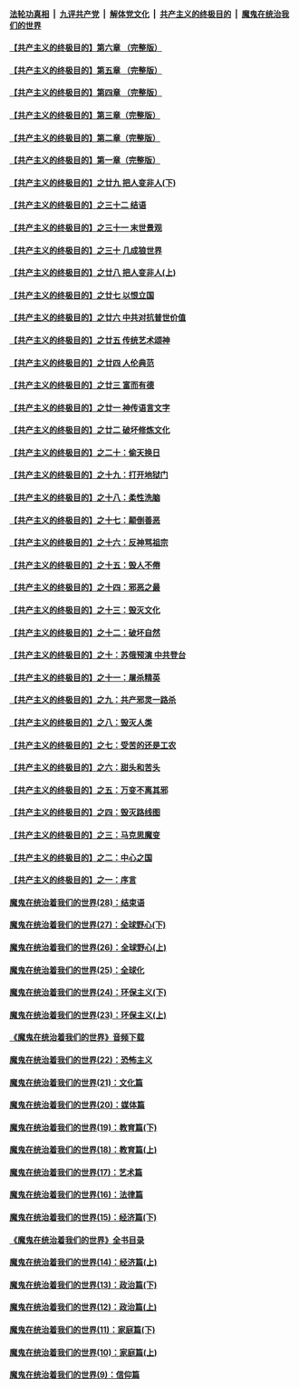 

####  [法轮功真相](../../../../basic/blob/master/README.md?t=07080831) &nbsp;|&nbsp; [九评共产党](../../../../9ping.md/blob/master/README.md?t=07080831) &nbsp;|&nbsp; [解体党文化](../../../../jtdwh.md/blob/master/README.md?t=07080831)  &nbsp;|&nbsp; [共产主义的终极目的](../../../../gczydzjmd.md/blob/master/README.md?t=07080831) &nbsp;|&nbsp; [魔鬼在统治我们的世界](../../../../mgztzwmdsj.md/blob/master/README.md?t=07080831) 

#### [【共产主义的终极目的】第六章 （完整版）](../pages/nsc422/n11428913.md?t=07080831) 

#### [【共产主义的终极目的】第五章 （完整版）](../pages/nsc422/n11428912.md?t=07080831) 

#### [【共产主义的终极目的】第四章 （完整版）](../pages/nsc422/n11428907.md?t=07080831) 

#### [【共产主义的终极目的】第三章（完整版）](../pages/nsc422/n11428848.md?t=07080831) 

#### [【共产主义的终极目的】第二章（完整版）](../pages/nsc422/n11428831.md?t=07080831) 

#### [【共产主义的终极目的】第一章（完整版）](../pages/nsc422/n11417651.md?t=07080831) 

#### [【共产主义的终极目的】之廿九 把人变非人(下)](../pages/nsc422/n11344140.md?t=07080831) 

#### [【共产主义的终极目的】之三十二 结语](../pages/nsc422/n11360535.md?t=07080831) 

#### [【共产主义的终极目的】之三十一 末世景观](../pages/nsc422/n11351129.md?t=07080831) 

#### [【共产主义的终极目的】之三十 几成狼世界](../pages/nsc422/n11348280.md?t=07080831) 

#### [【共产主义的终极目的】之廿八 把人变非人(上)](../pages/nsc422/n11340492.md?t=07080831) 

#### [【共产主义的终极目的】之廿七 以恨立国](../pages/nsc422/n11336944.md?t=07080831) 

#### [【共产主义的终极目的】之廿六 中共对抗普世价值](../pages/nsc422/n11324785.md?t=07080831) 

#### [【共产主义的终极目的】之廿五 传统艺术颂神](../pages/nsc422/n11296396.md?t=07080831) 

#### [【共产主义的终极目的】之廿四 人伦典范](../pages/nsc422/n11296397.md?t=07080831) 

#### [【共产主义的终极目的】之廿三 富而有德](../pages/nsc422/n11283598.md?t=07080831) 

#### [【共产主义的终极目的】之廿一 神传语言文字](../pages/nsc422/n11263265.md?t=07080831) 

#### [【共产主义的终极目的】之廿二 破坏修炼文化](../pages/nsc422/n11245728.md?t=07080831) 

#### [【共产主义的终极目的】之二十：偷天换日](../pages/nsc422/n11238846.md?t=07080831) 

#### [【共产主义的终极目的】之十九：打开地狱门](../pages/nsc422/n11206376.md?t=07080831) 

#### [【共产主义的终极目的】之十八：柔性洗脑](../pages/nsc422/n11199994.md?t=07080831) 

#### [【共产主义的终极目的】之十七：颠倒善恶](../pages/nsc422/n11179782.md?t=07080831) 

#### [【共产主义的终极目的】之十六：反神骂祖宗](../pages/nsc422/n11166798.md?t=07080831) 

#### [【共产主义的终极目的】之十五：毁人不倦](../pages/nsc422/n11166792.md?t=07080831) 

#### [【共产主义的终极目的】之十四：邪恶之最](../pages/nsc422/n11150249.md?t=07080831) 

#### [【共产主义的终极目的】之十三：毁灭文化](../pages/nsc422/n11135227.md?t=07080831) 

#### [【共产主义的终极目的】之十二：破坏自然](../pages/nsc422/n11135214.md?t=07080831) 

#### [【共产主义的终极目的】之十：苏俄预演 中共登台](../pages/nsc422/n11118424.md?t=07080831) 

#### [【共产主义的终极目的】之十一：屠杀精英](../pages/nsc422/n11118442.md?t=07080831) 

#### [【共产主义的终极目的】之九：共产邪灵一路杀](../pages/nsc422/n11114139.md?t=07080831) 

#### [【共产主义的终极目的】之八：毁灭人类](../pages/nsc422/n11108503.md?t=07080831) 

#### [【共产主义的终极目的】之七：受苦的还是工农](../pages/nsc422/n11101809.md?t=07080831) 

#### [【共产主义的终极目的】之六：甜头和苦头](../pages/nsc422/n11096971.md?t=07080831) 

#### [【共产主义的终极目的】之五：万变不离其邪](../pages/nsc422/n11091285.md?t=07080831) 

#### [【共产主义的终极目的】之四：毁灭路线图](../pages/nsc422/n11086284.md?t=07080831) 

#### [【共产主义的终极目的】之三：马克思魔变](../pages/nsc422/n11061941.md?t=07080831) 

#### [【共产主义的终极目的】之二：中心之国](../pages/nsc422/n11047728.md?t=07080831) 

#### [【共产主义的终极目的】之一：序言](../pages/nsc422/n11086077.md?t=07080831) 

#### [魔鬼在统治着我们的世界(28)：结束语](../pages/nsc422/n10936246.md?t=07080831) 

#### [魔鬼在统治着我们的世界(27)：全球野心(下)](../pages/nsc422/n10928319.md?t=07080831) 

#### [魔鬼在统治着我们的世界(26)：全球野心(上)](../pages/nsc422/n10900318.md?t=07080831) 

#### [魔鬼在统治着我们的世界(25)：全球化](../pages/nsc422/n10788205.md?t=07080831) 

#### [魔鬼在统治着我们的世界(24)：环保主义(下)](../pages/nsc422/n10695307.md?t=07080831) 

#### [魔鬼在统治着我们的世界(23)：环保主义(上)](../pages/nsc422/n10688613.md?t=07080831) 

#### [《魔鬼在统治着我们的世界》音频下载](../pages/nsc422/n10635553.md?t=07080831) 

#### [魔鬼在统治着我们的世界(22)：恐怖主义](../pages/nsc422/n10614727.md?t=07080831) 

#### [魔鬼在统治着我们的世界(21)：文化篇](../pages/nsc422/n10597706.md?t=07080831) 

#### [魔鬼在统治着我们的世界(20)：媒体篇](../pages/nsc422/n10586579.md?t=07080831) 

#### [魔鬼在统治着我们的世界(19)：教育篇(下)](../pages/nsc422/n10564808.md?t=07080831) 

#### [魔鬼在统治着我们的世界(18)：教育篇(上)](../pages/nsc422/n10526970.md?t=07080831) 

#### [魔鬼在统治着我们的世界(17)：艺术篇](../pages/nsc422/n10499093.md?t=07080831) 

#### [魔鬼在统治着我们的世界(16)：法律篇](../pages/nsc422/n10485969.md?t=07080831) 

#### [魔鬼在统治着我们的世界(15)：经济篇(下)](../pages/nsc422/n10469975.md?t=07080831) 

#### [《魔鬼在统治着我们的世界》全书目录](../pages/nsc422/n10464261.md?t=07080831) 

#### [魔鬼在统治着我们的世界(14)：经济篇(上)](../pages/nsc422/n10457370.md?t=07080831) 

#### [魔鬼在统治着我们的世界(13)：政治篇(下)](../pages/nsc422/n10448270.md?t=07080831) 

#### [魔鬼在统治着我们的世界(12)：政治篇(上)](../pages/nsc422/n10444576.md?t=07080831) 

#### [魔鬼在统治着我们的世界(11)：家庭篇(下)](../pages/nsc422/n10440961.md?t=07080831) 

#### [魔鬼在统治着我们的世界(10)：家庭篇(上)](../pages/nsc422/n10435448.md?t=07080831) 

#### [魔鬼在统治着我们的世界(9)：信仰篇](../pages/nsc422/n10432159.md?t=07080831) 

